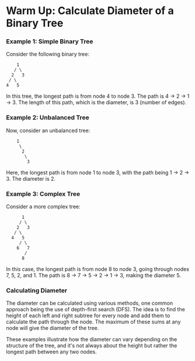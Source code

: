 # Warm Up: Calculate Diameter of a Binary Tree

### Example 1: Simple Binary Tree

Consider the following binary tree:

```
    1
   / \
  2   3
 / \
4   5
```

In this tree, the longest path is from node 4 to node 3. The path is 4 -> 2 -> 1 -> 3. The length of this path, which is the diameter, is 3 (number of edges).

### Example 2: Unbalanced Tree

Now, consider an unbalanced tree:

```
    1
     \
      2
       \
        3
```

Here, the longest path is from node 1 to node 3, with the path being 1 -> 2 -> 3. The diameter is 2.

### Example 3: Complex Tree

Consider a more complex tree:

```
      1
     / \
    2   3
   / \
  4   5
     / \
    6   7
       /
      8
```

In this case, the longest path is from node 8 to node 3, going through nodes 7, 5, 2, and 1. The path is 8 -> 7 -> 5 -> 2 -> 1 -> 3, making the diameter 5.

### Calculating Diameter

The diameter can be calculated using various methods, one common approach being the use of depth-first search (DFS). The idea is to find the height of each left and right subtree for every node and add them to calculate the path through the node. The maximum of these sums at any node will give the diameter of the tree.

These examples illustrate how the diameter can vary depending on the structure of the tree, and it's not always about the height but rather the longest path between any two nodes.
